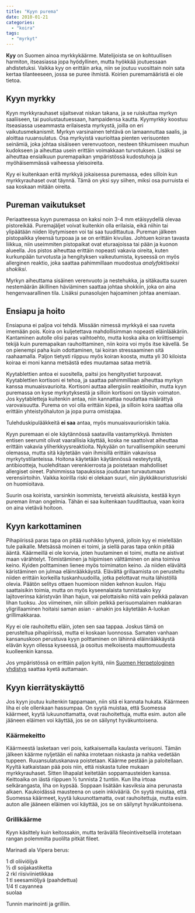 ```yaml
---
title: "Kyyn purema"
date: 2010-01-21
categories: 
  - "koira"
tags: 
  - "myrkyt"
---
```


**Kyy** on Suomen ainoa myrkkykäärme. Matelijoista se on kohtuullisen harmiton, itseasiassa jopa hyödyllinen, mutta hyökkää joutuessaan ahdistetuksi. Vaikka kyy on erittäin arka, niin se joutuu vuosittain noin sata kertaa tilanteeseen, jossa se puree ihmistä. Koirien puremamääristä ei ole tietoa.  
<!--more-->

## Kyyn myrkky

Kyyn myrkkyrauhaset sijaitsevat niskan takana, ja se ruiskuttaa myrkyn saaliiseen, tai puolustautuessaan, hampaidensa kautta. Kyymyrkky koostuu itseasiassa useammasta erilaisesta myrkystä, joilla on eri vaikutusmekanismit. Myrkyn varsinainen tehtävä on lamaannuttaa saalis, ja aloittaa ruuansulatus. Osa myrkyistä vaurioittaa pienten verisuonten seinämiä, joka johtaa sisäiseen verenvuotoon, nesteen tihkumiseen muuhun kudokseen ja aiheuttaa usein erittäin voimakkaan turvotuksen. Lisäksi se aiheuttaa ensialkuun puremapaikan ympäristössä kudostuhoja ja myöhäisemmässä vaiheessa yleisoireita.

Kyy ei kuitenkaan eritä myrkkyä jokaisessa puremassa, edes silloin kun myrkkyrauhaset ovat täynnä. Tämä on yksi syy siihen, miksi osa purruista ei saa koskaan mitään oireita.

## Pureman vaikutukset

Periaatteessa kyyn puremassa on kaksi noin 3-4 mm etäisyydellä olevaa pistoreikää. Puremajäljet voivat kuitenkin olla erilaisia, eikä niihin tai ylipäätään niiden löytymiseen voi tai saa tuudittautua. Pureman jälkeen pistopaikka yleensä turpoaa ja se on erittäin kivulias. Johtuen koiran tavasta liikkua, niin useimmiten pistopaikat ovat eturaajoissa tai pään ja kuonon alueella. Jos pistos aiheuttaa erittäin nopeasti vakavia oireita, kuten kurkunpään turvotusta ja hengityksen vaikeutumista, kyseessä on myös allerginen reaktio, joka saattaa pahimmillaan muodostua _analyfaktiseksi shokiksi_.

Myrkyn aiheuttama sisäinen verenvuoto ja nestehukka, ja sitäkautta suuren nestemäärän äkillinen häviäminen saattaa johtaa shokkiin, joka on aina hengenvaarallinen tila. Lisäksi punasolujen hajoaminen johtaa anemiaan.

## Ensiapu ja hoito

Ensiapuna ei paljoa voi tehdä. Missään nimessä myrkkyä ei saa ruveta imemään pois. Koira on kuljetettava mahdollisimman nopeasti eläinlääkäriin. Kantaminen autolle olisi paras vaihtoehto, mutta koska aika on kriittisempi tekijä kuin puremapaikan rauhoittaminen, niin koira voi myös itse kävellä. Se on pienempi paha kuin odottaminen, tai koiran stressaaminen sitä raahaamalla. Paljon tietysti riippuu myös koiran koosta, mutta yli 30 kiloista koiraa ei moni kanna metsästä edes muutamaa sataa metriä.

Kyytablettien antoa ei suositella, paitsi jos hengitystiet turpoavat. Kyytablettien kortisoni ei tehoa, ja saattaa pahimmillaan aiheuttaa myrkyn kanssa munuaisvaurioita. Kortisoni auttaa allergisiin reaktioihin, mutta kyyn puremassa on kyse myrkytyksestä ja silloin kortisoni on täysin voimaton. Jos kyytabletteja kuitenkin antaa, niin kannattaa noudattaa määrättyä varovaisuutta. Purema on voi olla erittäin kipeä, ja silloin koira saattaa olla erittäin yhteistyöhaluton ja jopa purra omistajaa.

Tulehduskipulääkkeitä **ei saa** antaa, myös munuaisvaurioriskin takia.

Kyyn puremaan ei ole käytännössä saatavilla vastamyrkkyä. Ihmisten entisen seerumit olivat vaarallisia käyttää, koska ne saattoivat aiheuttaa erittäin vakavia yliherkkyysreaktioita. Nykyään on turvallisempikin seerumi olemassa, mutta sitä käytetään vain ihmisillä erittäin vakavissa myrkytystilanteissa. Hoitona käytetään käytännössä nesteytystä, antibiootteja, huolehditaan verenkierrosta ja poistetaan mahdolliset allergiset oireet. Pahimmissa tapauksissa joudutaan turvautumaan verensiirtoihin. Vaikka koirilla riski ei olekaan suuri, niin jäykkäkouristusriski on huomioitava.

Suurin osa koirista, varsinkin isommista, terveistä aikuisista, kestää kyyn pureman ilman ongelmia. Tähän ei saa kuitenkaan tuudittautua, vaan koira on aina vietävä hoitoon.

## Kyyn karkottaminen

Pihapiirissä paras tapa on pitää ruohikko lyhyenä, jolloin kyy ei mielellään tule paikalle. Metsässä moinen ei toimi, ja siellä paras tapa onkin pitää ääntä. Käärmeillä ei ole korvia, joten huutaminen ei toimi, mutta ne aistivat maan värähtelyt. Tömistäminen ja hiipimisen välttäminen on aina toimiva keino. Kyiden polttaminen lienee myös toimimaton keino. Ja niiden elävältä käristäminen on julmaa eläinrääkkäystä. Elävältä grillaamista on perusteltu niiden erittäin korkeilla tuskanhuudoilla, jotka pelottavat muita lähistöllä olevia. Päätön selitys ottaen huomioon niiden kehnon kuulon. Haju saattaisikin toimia, mutta on myös kyseenalaista tunnistaako kyy lajitoverinsa käristyvän lihan hajun, vai pelottaisiko niitä vain pelkkä palavan lihan tuoksu. Jos viimeinen, niin silloin pelkkä perisuomalainen makkaran yligrillaaminen hoitaisi saman asian - ainakin jos käytetään A-luokan grillimakkaraa.

Kyy ei ole rauhoitettu eläin, joten sen saa tappaa. Joskus tämä on perusteltua pihapiirissä, mutta ei koskaan luonnossa. Samaten vanhaan kansanuskoon perustuva kyyn polttaminen on lähinnä eläinrääkkäystä elävän kyyn ollessa kyseessä, ja osoitus melkoisesta mauttomuudesta kuolleenkin kanssa.

Jos ympäristössä on erittäin paljon kyitä, niin [Suomen Herpetologinen yhdistys](http://www.herpetomania.fi/etusivu.shtml "http://www.herpetomania.fi/etusivu.shtml") saattaa kyetä auttamaan.

## Kyyn kierrätyskäyttö

Jos kyyn joutuu kuitenkin tappamaan, niin sitä ei kannata hukata. Käärmeen liha ei ole ollenkaan hassumpaa. On syytä muistaa, että Suomessa käärmeet, kyytä lukuunottamatta, ovat rauhoitettuja, mutta esim. auton alle jääneen eläimen voi käyttää, jos se on säilynyt hyväkuntoisena.

### Käärmekeitto

Käärmeestä lasketaan veri pois, katkaisemalla kaulasta verisuoni. Tämän jälkeen käärme nyljetään eli nahka irrotetaan niskasta ja nahka vedetään tuppeen. Ruuansulatuskanava poistetaan. Käärme pestään ja paloitellaan. Kyyltä katkaistaan pää pois niin, että niskasta tulee mukaan myrkkyrauhaset. Sitten lihapalat keitetään soppamausteiden kanssa. Keittoaika on iästä riippuen ½ tunnista 2 tuntiin. Kun liha irtoaa selkärangasta, liha on kypsää. Soppaan lisätään kasviksia aina perunasta alkaen. Kaukoidässä mausteena on usein inkivääriä. On syytä muistaa, että Suomessa käärmeet, kyytä lukuunottamatta, ovat rauhoitettuja, mutta esim. auton alle jääneen eläimen voi käyttää, jos se on säilynyt hyväkuntoisena.

### Grillikäärme

Kyyn käsittely kuin keitossakin, mutta terävällä fileointiveitsellä irrotetaan rangan polemmilta puolilta pitkät fileet.

Marinadi ala Vipera berus:

1 dl oliiviöljyä  
½ dl soijakastiketta  
2 rkl riisiviinietikkaa  
1 tl seesamiöljyä (paahdettua)  
1/4 tl cayannea  
suolaa

Tunnin marinointi ja grilliin.

